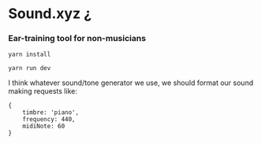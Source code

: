 # Sound.xyz ¿

### Ear-training tool for non-musicians

`yarn install`

`yarn run dev`

I think whatever sound/tone generator we use, we should format our sound making requests like:
```
{
    timbre: 'piano',
    frequency: 440,
    midiNote: 60
}
```